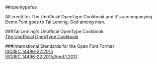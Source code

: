##opentypefea

All credit for The Unofficial OpenType Cookbook and it's accompanying Demo Font goes to Tal Leming, God among men.

###Tal Leming's Unoffical OpenType Cookbook  
[The Unofficial OpenType Cookbook](http://opentypecookbook.com/)

###International Standards for the Open Font Format  
[ISO/IEC 14496-22:2015](http://standards.iso.org/ittf/PubliclyAvailableStandards/c066391_ISO_IEC_14496-22_2015.zip)  
[ISO/IEC 14496-22:2015/Amd.1:2017](http://standards.iso.org/ittf/PubliclyAvailableStandards/c069450_ISO_IEC_14496-22_2015_Amd_1_2017.zip)
